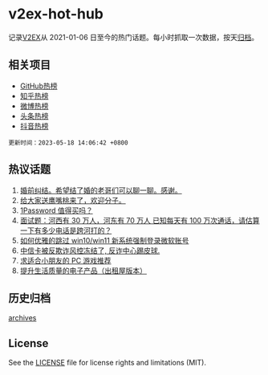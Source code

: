 # v2ex-hot-hub

 记录[V2EX](https://www.v2ex.com/)从 2021-01-06 日至今的热门话题。每小时抓取一次数据，按天[归档](archives)。
 
 ## 相关项目

- [GitHub热榜](https://github.com/it985/github-hot-hub)
- [知乎热榜](https://github.com/it985/zhihu-hot-hub)
- [微博热榜](https://github.com/it985/weibo-hot-hub)
- [头条热榜](https://github.com/it985/toutiao-hot-hub)
- [抖音热榜](https://github.com/it985/douyin-hot-hub)


 `更新时间：2023-05-18 14:06:42 +0800`

## 热议话题

1. [婚前纠结。希望结了婚的老哥们可以聊一聊。感谢。](https://www.v2ex.com/t/940833)
1. [给大家送鹰嘴桃来了，欢迎分子。](https://www.v2ex.com/t/940945)
1. [1Password 值得买吗？](https://www.v2ex.com/t/940806)
1. [面试题：河西有 30 万人，河东有 70 万人 已知每天有 100 万次通话，请估算一下有多少电话是跨河打的？](https://www.v2ex.com/t/940777)
1. [如何优雅的跳过 win10/win11 新系统强制登录微软账号](https://www.v2ex.com/t/940889)
1. [中信卡被反欺诈风控冻结了, 反诈中心踢皮球.](https://www.v2ex.com/t/940779)
1. [求适合小朋友的 PC 游戏推荐](https://www.v2ex.com/t/940717)
1. [提升生活质量的电子产品（出租屋版本）](https://www.v2ex.com/t/940937)

## 历史归档

[archives](archives)

## License

See the [LICENSE](LICENSE) file for license rights and limitations (MIT).

